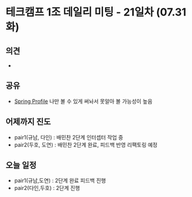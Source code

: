 # 테크캠프 1조 데일리 미팅 - 21일차 (07.31 화)

## 의견
- 

## 공유
- [Spring Profile](https://tramyu.github.io/java/spring/spring-profile/)
나만 볼 수 있게 써놔서 못알아 볼 가능성이 높음

## 어제까지 진도
- pair1(규남, 다인) : 배민찬 2단계 인터셉터 작업 중
- pair2(두호, 도연) : 배민찬 2단계 완료, 피드백 반영 리팩토링 예정

## 오늘 일정
- pair1(규남,도연) : 2단계 완료 피드백 진행
- pair2(다인,두호) : 2단계 진행

